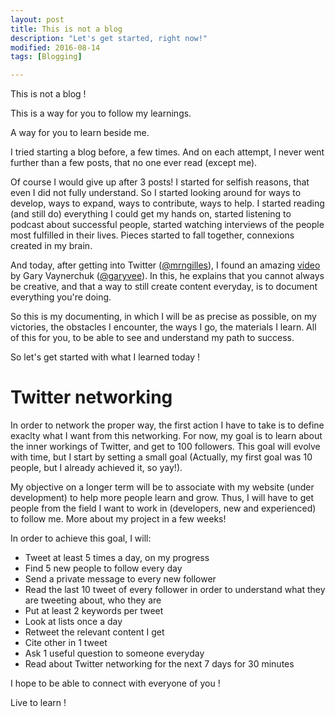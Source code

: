 ```yaml
---
layout: post
title: This is not a blog
description: "Let's get started, right now!"
modified: 2016-08-14
tags: [Blogging]

---
```


This is not a blog !

This is a way for you to follow my learnings.

A way for you to learn beside me.

I tried starting a blog before, a few times. And on each attempt, I
never went further than a few posts, that no one ever read (except
me).

Of course I would give up after 3 posts! I started for selfish
reasons, that even I did not fully understand. So I started looking
around for ways to develop, ways to expand, ways to contribute, ways
to help. I started reading (and still do) everything I could get my
hands on, started listening to podcast about successful people,
started watching interviews of the people most fulfilled in their
lives. Pieces started to fall together, connexions created in my
brain.

And today, after getting into Twitter
([@mrngilles](https://twitter.com/mrngilles)), I found an amazing
[video](https://twitter.com/garyvee/status/764307770560614400) by
Gary Vaynerchuk ([@garyvee](https://twitter.com/garyvee)). In this, he
explains that you cannot always be creative, and that a way to still
create content everyday, is to document everything you're doing.

So this is my documenting, in which I will be as precise as possible,
on my victories, the obstacles I encounter, the ways I go, the
materials I learn. All of this for you, to be able to see and
understand my path to success.

So let's get started with what I learned today !

# Twitter networking

In order to network the proper way, the first action I have to take is
to define exaclty what I want from this networking. For now, my goal
is to learn about the inner workings of Twitter, and get to 100
followers. This goal will evolve with time, but I start by setting a
small goal (Actually, my first goal was 10 people, but I already
achieved it, so yay!).

My objective on a longer term will be to associate with my website
(under development) to help more people learn and grow. Thus, I will
have to get people from the field I want to work in (developers, new
and experienced) to follow me. More about my project in a few weeks!

In order to achieve this goal, I will:

- Tweet at least 5 times a day, on my progress
- Find 5 new people to follow every day
- Send a private message to every new follower
- Read the last 10 tweet of every follower in order to understand what
  they are tweeting about, who they are
- Put at least 2 keywords per tweet
- Look at lists once a day
- Retweet the relevant content I get
- Cite other in 1 tweet
- Ask 1 useful question to someone everyday
- Read about Twitter networking for the next 7 days for 30 minutes

I hope to be able to connect with everyone of you !

Live to learn !
